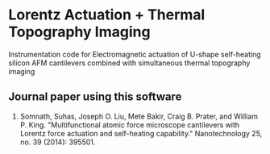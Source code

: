 Lorentz Actuation + Thermal Topography Imaging
===============================================
Instrumentation code for Electromagnetic actuation of U-shape self-heating silicon AFM cantilevers combined with simultaneous thermal topography imaging

Journal paper using this software
---------------------------------
1. Somnath, Suhas, Joseph O. Liu, Mete Bakir, Craig B. Prater, and William P. King. "Multifunctional atomic force microscope cantilevers with Lorentz force actuation and self-heating capability." Nanotechnology 25, no. 39 (2014): 395501.

